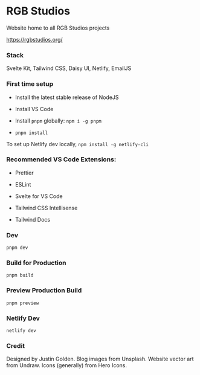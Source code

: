 # RGB Studios

Website home to all RGB Studios projects

https://rgbstudios.org/

### Stack

Svelte Kit, Tailwind CSS, Daisy UI, Netlify, EmailJS

### First time setup

- Install the latest stable release of NodeJS

- Install VS Code

- Install `pnpm` globally: `npm i -g pnpm`

- `pnpm install`

To set up Netlify dev locally, `npm install -g netlify-cli`

### Recommended VS Code Extensions:

- Prettier

- ESLint

- Svelte for VS Code

- Tailwind CSS Intellisense

- Tailwind Docs

### Dev

`pnpm dev`

### Build for Production

`pnpm build`

### Preview Production Build

`pnpm preview`

### Netlify Dev

`netlify dev`

### Credit

Designed by Justin Golden.
Blog images from Unsplash.
Website vector art from Undraw.
Icons (generally) from Hero Icons.
